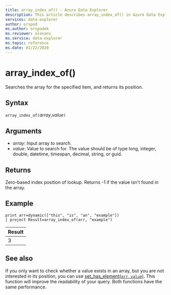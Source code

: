 ```yaml
---
title: array_index_of() - Azure Data Explorer
description: This article describes array_index_of() in Azure Data Explorer.
services: data-explorer
author: orspod
ms.author: orspodek
ms.reviewer: alexans
ms.service: data-explorer
ms.topic: reference
ms.date: 01/22/2020
---
```

# array_index_of()

Searches the array for the specified item, and returns its position.

## Syntax

`array_index_of(`*array*,*value*`)`

## Arguments

* *array*: Input array to search.
* *value*: Value to search for. The value should be of type long, integer, double, datetime, timespan, decimal, string, or guid.

## Returns

Zero-based index position of lookup.
Returns -1 if the value isn't found in the array.

## Example

<!-- csl: https://help.apl.windows.net:443/Samples -->
```apl
print arr=dynamic(["this", "is", "an", "example"]) 
| project Result=array_index_of(arr, "example")
```

|Result|
|---|
|3|

## See also

If you only want to check whether a value exists in an array,
but you are not interested in its position, you can use
[set_has_element(`arr`, `value`)](sethaselementfunction.md). This function will improve the readability of your query. Both functions have the same performance.
